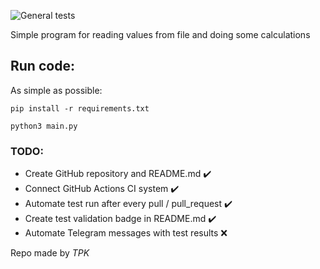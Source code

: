 ![General tests](https://github.com/ThePigeonKing/CI-test/actions/workflows/main.yml/badge.svg)

Simple program for reading values 
from file and doing some calculations

Run code:
-----
As simple as possible:
```
pip install -r requirements.txt

python3 main.py
```

### TODO:

- Create GitHub repository and README.md           ✔️
- Connect GitHub Actions CI system  ✔️
- Automate test run after every pull / pull_request ✔️
- Create test validation badge in README.md ✔️
- Automate Telegram messages with test results ❌



Repo made by *TPK*



